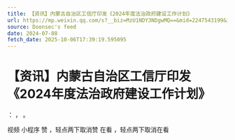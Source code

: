 ```yaml
---
title: 【资讯】内蒙古自治区工信厅印发《2024年度法治政府建设工作计划》
url: https://mp.weixin.qq.com/s?__biz=MzU1NDY3NDgwMQ==&mid=2247543199&idx=3&sn=8e3fe9621852de28ec764158ad9fcf29
source: Doonsec's feed
date: 2024-07-08
fetch_date: 2025-10-06T17:39:19.595095
---
```


# 【资讯】内蒙古自治区工信厅印发《2024年度法治政府建设工作计划》

：
，
。

视频
小程序
赞
，轻点两下取消赞
在看
，轻点两下取消在看